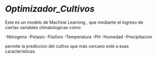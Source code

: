 # *Optimizador_Cultivos*

Este es un modelo de Machine Learning , que mediante el ingreso de ciertas variables climatologicas como:

-Nitrogeno
-Potasio
-Fósforo
-Temperatura
-PH
-Humedad
-Precipitacion

permite la prediccion del cultivo que más cercano esté a esas caracteristicas.
